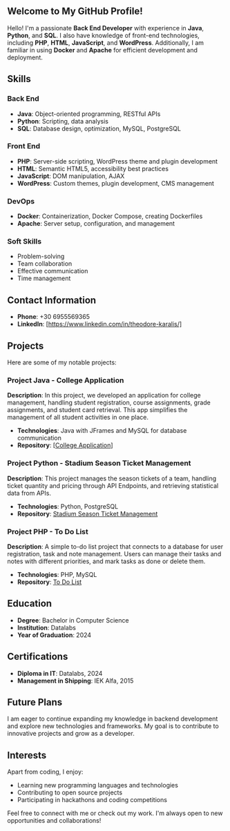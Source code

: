 ## Welcome to My GitHub Profile!

Hello! I'm a passionate **Back End Developer** with experience in **Java**, **Python**, and **SQL**. I also have knowledge of front-end technologies,
including **PHP**, **HTML**, **JavaScript**, and **WordPress**. Additionally, I am familiar in using **Docker** and **Apache** for efficient development and deployment.

## Skills

### Back End
- **Java**: Object-oriented programming, RESTful APIs
- **Python**: Scripting, data analysis
- **SQL**: Database design, optimization, MySQL, PostgreSQL

### Front End
- **PHP**: Server-side scripting, WordPress theme and plugin development
- **HTML**: Semantic HTML5, accessibility best practices
- **JavaScript**: DOM manipulation, AJAX
- **WordPress**: Custom themes, plugin development, CMS management

### DevOps
- **Docker**: Containerization, Docker Compose, creating Dockerfiles
- **Apache**: Server setup, configuration, and management

### Soft Skills
- Problem-solving
- Team collaboration
- Effective communication
- Time management

## Contact Information

- **Phone**: +30 6955569365
- **LinkedIn**: [https://www.linkedin.com/in/theodore-karalis/]

## Projects

Here are some of my notable projects:

### Project Java - College Application 
**Description**: In this project, we developed an application for college management, handling student registration, course assignments, grade assignments, and student card retrieval. This app simplifies the management of all student activities in one place.
- **Technologies**: Java with JFrames and MySQL for database communication 
- **Repository**: [[College Application](https://github.com/KaralisTh/College-Management-App)]

### Project Python - Stadium Season Ticket Management
**Description**: This project manages the season tickets of a team, handling ticket quantity and pricing through API Endpoints, and retrieving statistical data from APIs.
- **Technologies**: Python, PostgreSQL
- **Repository**: [Stadium Season Ticket Management](https://github.com/KaralisTh/SeasonTickets) 

### Project PHP - To Do List 
**Description**: A simple to-do list project that connects to a database for user registration, task and note management. Users can manage their tasks and notes with different priorities, and mark tasks as done or delete them.
- **Technologies**: PHP, MySQL
- **Repository**: [To Do List](#)

## Education

- **Degree**: Bachelor in Computer Science 
- **Institution**: Datalabs 
- **Year of Graduation**: 2024

## Certifications

- **Diploma in IT**: Datalabs, 2024
- **Management in Shipping**: IEK Alfa, 2015

## Future Plans

I am eager to continue expanding my knowledge in backend development and explore new technologies and frameworks. My goal is to contribute to innovative projects and grow as a developer.

## Interests

Apart from coding, I enjoy:
- Learning new programming languages and technologies
- Contributing to open source projects
- Participating in hackathons and coding competitions

Feel free to connect with me or check out my work. I'm always open to new opportunities and collaborations!
